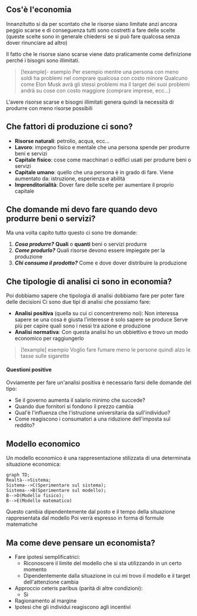 ## Cos'è l'economia
Innanzitutto si da per scontato che le risorse siano limitate anzi ancora peggio scarse e di conseguenza tutti sono costretti a fare delle scelte (queste scelte sono in generale chiedersi se si può fare qualcosa senza dover rinunciare ad altro)

Il fatto che le risorse siano scarse viene dato praticamente come definizione perché i bisogni sono illimitati.
> [!example]- esempio
> Per esempio mentre una persona con meno soldi ha problemi nel comprare qualcosa con costo minore
> Qualcuno come Elon Musk avrà gli stessi problemi ma il target dei suoi problemi andrà su cose con costo maggiore (comprare imprese, ecc...)

L'avere risorse scarse e bisogni illimitati genera quindi la necessità di produrre con meno risorse possibili

## Che fattori di produzione ci sono?
- **Risorse naturali**: 
  petrolio, acqua, ecc...
- **Lavoro**: 
  impegno fisico e mentale che una persona spende per produrre beni e servizi
- **Capitale fisico**: 
  cose come macchinari o edifici usati per produrre beni o servizi
- **Capitale umano**: 
  quello che una persona è in grado di fare. Viene aumentato da: istruzione, esperienza e abilità
- **Imprenditorialità**: 
  Dover fare delle scelte per aumentare il proprio capitale

## Che domande mi devo fare quando devo produrre beni o servizi?
Ma una volta capito tutto questo ci sono tre domande:
1. ***Cosa produrre?***
   **Quali** o **quanti** beni o servizi produrre
2. ***Come produrlo?***
   Quali risorse devono essere impiegate per la produzione
3. ***Chi consuma il prodotto?***
   Come e dove dover distribuire la produzione

## Che tipologie di analisi ci sono in economia?
Poi dobbiamo sapere che tipologia di analisi dobbiamo fare per poter fare delle decisioni
Ci sono due tipi di analisi che possiamo fare:
- **Analisi positiva** (quella su cui ci concentreremo noi):
	  Non interessa sapere se una cosa è giusta l'interesse è solo sapere se produce
	  Serve più per capire quali sono i nessi tra azione e produzione
- **Analisi normativa**:
	  Con questa analisi ho un obbiettivo e trovo un modo economico per raggiungerlo  
> [!example] esempio
> Voglio fare fumare meno le persone quindi alzo le tasse sulle sigarette

#### Questioni positive
Ovviamente per fare un'analisi positiva è necessario farsi delle domande del tipo:
- Se il governo aumenta il salario minimo che succede?
- Quando due fornitori si fondono il prezzo cambia
- Qual'è l'influenza che l'istruzione universitaria da sull'individuo?
- Come reagiscono i consumatori a una riduzione dell'imposta sul reddito?

## Modello economico
Un modello economico è una rappresentazione stilizzata di una determinata situazione economica:
```mermaid
graph TD;
Realtà-->Sistema;
Sistema-->C(Sperimentare sul sistema);
Sistema-->B(Sperimentare sul modello);
B-->D(Modello fisico);
B-->E(Modello matematico)
```

Questo cambia dipendentemente dal posto e il tempo della situazione rappresentata dal modello
Poi verrà espresso in forma di formule matematiche

## Ma come deve pensare un economista?
- Fare ipotesi semplificatrici:
	- Riconoscere il limite del modello che si sta utilizzando in un certo momento
	- Dipendentemente dalla situazione in cui mi trovo il modello e il target dell'attenzione cambia
- Approccio ceteris paribus (parità di altre condizioni):
	- Si
- Ragionamento al margine
- Ipotesi che gli individui reagiscono agli incentivi